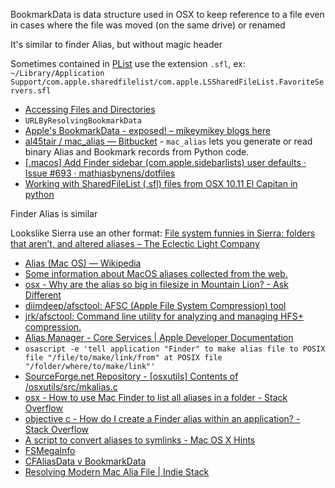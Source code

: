 BookmarkData is data structure used in OSX to keep reference to a file even in cases where the file was moved (on the same drive) or renamed

It's similar to finder Alias, but without magic header

Sometimes contained in [PList](./PList/PList.md) use the extension `.sfl`, ex: `~/Library/Application Support/com.apple.sharedfilelist/com.apple.LSSharedFileList.FavoriteServers.sfl`

- [Accessing Files and Directories](https://developer.apple.com/library/ios/documentation/FileManagement/Conceptual/FileSystemProgrammingGuide/AccessingFilesandDirectories/AccessingFilesandDirectories.html#//apple_ref/doc/uid/TP40010672-CH3-SW10)
- `URLByResolvingBookmarkData`
- [Apple's BookmarkData - exposed! – mikeymikey blogs here](http://michaellynn.github.io/2015/10/24/apples-bookmarkdata-exposed/)
- [al45tair / mac_alias — Bitbucket](https://bitbucket.org/al45tair/mac_alias) - `mac_alias` lets you generate or read binary Alias and Bookmark records from Python code.
- [\[.macos\] Add Finder sidebar (com.apple.sidebarlists) user defaults · Issue #693 · mathiasbynens/dotfiles](https://github.com/mathiasbynens/dotfiles/issues/693#issuecomment-238050609)
- [Working with SharedFileList (.sfl) files from OSX 10.11 El Capitan in python](https://gist.github.com/pudquick/4776b4b2075bf9b7e512)

Finder Alias is similar

Lookslike Sierra use an other format: [File system funnies in Sierra: folders that aren’t, and altered aliases – The Eclectic Light Company](https://eclecticlight.co/2016/12/06/file-system-funnies-in-sierra-folders-that-arent-and-altered-aliases/)

- [Alias (Mac OS) — Wikipedia](https://en.wikipedia.org/wiki/Alias_%28Mac_OS%29)
- [Some information about MacOS aliases collected from the web.](http://sebastien.kirche.free.fr/python_stuff/MacOS-aliases.txt)
- [osx - Why are the alias so big in filesize in Mountain Lion? - Ask Different](http://apple.stackexchange.com/questions/81671/why-are-the-alias-so-big-in-filesize-in-mountain-lion)
- [diimdeep/afsctool: AFSC (Apple File System Compression) tool](https://github.com/diimdeep/afsctool)
- [jrk/afsctool: Command line utility for analyzing and managing HFS+ compression.](https://github.com/jrk/afsctool)
- [Alias Manager - Core Services | Apple Developer Documentation](https://developer.apple.com/reference/coreservices/alias_manager)
- `osascript -e 'tell application "Finder" to make alias file to POSIX file "/file/to/make/link/from" at POSIX file "/folder/where/to/make/link"'`
- [SourceForge.net Repository - \[osxutils\] Contents of /osxutils/src/mkalias.c](http://osxutils.cvs.sourceforge.net/viewvc/osxutils/osxutils/src/mkalias.c?view=markup)
- [osx - How to use Mac Finder to list all aliases in a folder - Stack Overflow](https://stackoverflow.com/questions/21150169/how-to-use-mac-finder-to-list-all-aliases-in-a-folder/21151368#21151368)
- [objective c - How do I create a Finder alias within an application? - Stack Overflow](https://stackoverflow.com/questions/1928139/how-do-i-create-a-finder-alias-within-an-application)
- [A script to convert aliases to symlinks - Mac OS X Hints](http://hints.macworld.com/article.php?story=20021024064107356)
- [FSMegaInfo](https://developer.apple.com/library/content/samplecode/FSMegaInfo/Introduction/Intro.html)
- [CFAliasData v BookmarkData](http://www.magnusviri.com/Mac/cfaliasdata-vs-bookmarkdata.html)
- [Resolving Modern Mac Alia File | Indie Stack](https://indiestack.com/2017/05/resolving-modern-mac-alias-files/)
